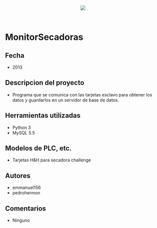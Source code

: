<br/>
<p align="center">
  <img src="https://avatars2.githubusercontent.com/u/15052789?v=3&s=200">
</p>
<br/>

# MonitorSecadoras

## Fecha
* 2013

## Descripcion del proyecto
* Programa que se comunica con las tarjetas esclavo para obtener los datos y guardarlos en un servidor de base de datos.

## Herramientas utilizadas
* Python 3
* MySQL 5.5

## Modelos de PLC, etc.
* Tarjetas H&H para secadora challenge

## Autores
* emmanuel156
* pedrohermon

## Comentarios
* Ninguno
